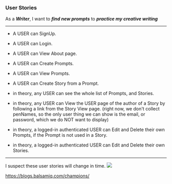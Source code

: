 ### User Stories

As a ***Writer***, I want to ***find new prompts***
to ***practice my creative writing***


----------

- A USER can SignUp.
- A USER can Login.
- A USER can View About page.
- A USER can Create Prompts.
- A USER can View Prompts.
- A USER can Create Story from a Prompt.

- in theory, any USER can see the whole list of Prompts, and Stories.

- in theory, any USER can View the USER page of the author of a Story by following a link from the Story View page. 
(right now, we don't collect penNames, so the only user thing we can show is the email, or password, which we do NOT want to display)

- in theory, a logged-in authenticated USER can Edit and Delete their own Prompts, if the Prompt is not used in a Story.

- in theory, a logged-in authenticated USER can Edit and Delete their own Stories.

----------
I suspect these user stories will change in time.
![](https://raw.githubusercontent.com/wtabor/wdi-project-3/master/documentation/images/20160513_userstories.jpg)

https://blogs.balsamiq.com/champions/

